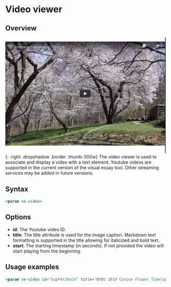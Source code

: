 # Video viewer

## Overview
![Video Viewer](video.png){: .right .dropshadow .border .thumb-300w} 
The video viewer is used to associate and display a video with a text element.  Youtube videos are supported in the current version of the visual essay tool.  Other streaming services may be added in future versions.

## Syntax
```html
<param ve-video>
```

## Options
- __id__:  The Youtube video ID.
- __title__:  The title attribute is used for the image caption.  Markdown text formatting is supported in the title allowing for italicized and bold text.
- __start__:  The starting timestamp (in seconds).  If not provided the video will start playing from the beginning.

## Usage examples

```html
<param ve-video id="5upF4rJUxC4" title="NYBG 2019 Corpse Flower Timelapse">
```
